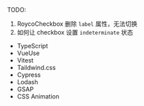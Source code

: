 TODO:

1. RoycoCheckbox 删除 `label` 属性，无法切换
2. 如何让 checkbox 设置 `indeterminate` 状态

<!-- 1. 一次性导入所有图片(获取指定图片) -->
<!-- 4. OSS -->

- TypeScript
- VueUse
- Vitest
- Taildwind.css
- Cypress
- Lodash
- GSAP
- CSS Animation
